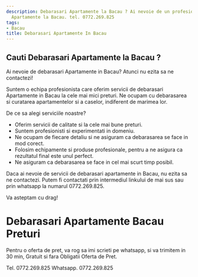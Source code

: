 ```yaml
---
description: Debarasari Apartamente la Bacau ? Ai nevoie de un profesionist in Debarasari
  Apartamente la Bacau. tel. 0772.269.825
tags:
- Bacau
title: Debarasari Apartamente In Bacau
---
```



## Cauti Debarasari Apartamente la Bacau ?

Ai nevoie de debarasari Apartamente in Bacau? Atunci nu ezita sa ne contactezi! 

Suntem o echipa profesionista care oferim servicii de debarasari Apartamente in Bacau la cele mai mici preturi. Ne ocupam cu debarasarea si curatarea apartamentelor si a caselor, indiferent de marimea lor. 

De ce sa alegi serviciile noastre? 

- Oferim servicii de calitate si la cele mai bune preturi. 
- Suntem profesionisti si experimentati in domeniu. 
- Ne ocupam de fiecare detaliu si ne asiguram ca debarasarea se face in mod corect. 
- Folosim echipamente si produse profesionale, pentru a ne asigura ca rezultatul final este unul perfect. 
- Ne asiguram ca debarasarea se face in cel mai scurt timp posibil. 

Daca ai nevoie de servicii de debarasari apartamente in Bacau, nu ezita sa ne contactezi. Putem fi contactati prin intermediul linkului de mai sus sau prin whatsapp la numarul 0772.269.825. 

Va asteptam cu drag!

# Debarasari Apartamente Bacau Preturi
Pentru o oferta de pret, va rog sa imi scrieti pe whatsapp, si va trimitem in 30 min, Gratuit si fara Obligatii Oferta de Pret.

Tel. 0772.269.825
Whatsapp. 0772.269.825